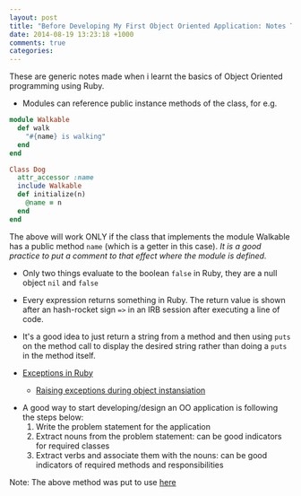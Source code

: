 ```yaml
---
layout: post
title: "Before Developing My First Object Oriented Application: Notes To Self"
date: 2014-08-19 13:23:18 +1000
comments: true
categories:
---
```


These are generic notes made when i learnt the basics of Object Oriented programming using Ruby.

<!-- more -->

- Modules can reference public instance methods of the class, for e.g.

``` ruby Modules Referencing Instance Methods
module Walkable
  def walk
    "#{name} is walking"
  end
end

Class Dog
  attr_accessor :name
  include Walkable
  def initialize(n)
    @name = n
  end
end
```

The above will work ONLY if the class that implements the module Walkable has a public method ```name``` (which is a getter in this case).
*It is a good practice to put a comment to that effect where the module is defined.*

- Only two things evaluate to the boolean ```false``` in Ruby, they are a null object ```nil``` and ```false```

- Every expression returns something in Ruby.
The return value is shown after an hash-rocket sign ```=>``` in an IRB session after executing a
  line of code.

- It's a good idea to just return a string from a method and then using ```puts``` on the method call to display the desired string rather than doing a ```puts``` in the method itself.

<ul>
 <li><a href='http://www.skorks.com/2009/09/ruby-exceptions-and-exception-handling'>Exceptions in Ruby</a></li>
 <ul>
 <li><a href='http://stackoverflow.com/questions/1485114/ruby-constructors-and-exceptions'>Raising exceptions during object instansiation</a></li>
 </ul>
</ul>

- A good way to start developing/design an OO application is following the steps below:
  1. Write the problem statement for the application
  2. Extract nouns from the problem statement: can be good indicators for required classes
  3. Extract verbs and associate them with the nouns: can be good indicators of required methods and responsibilities

Note: The above method was put to use [here](/blog/2014/09/01/my-first-object-oriented-application-s-console-based-black-jack/)

